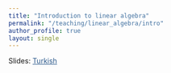 ```yaml
---
title: "Introduction to linear algebra"
permalink: "/teaching/linear_algebra/intro"
author_profile: true
layout: single
---
```


Slides: <a href="https://sirmatel.github.io/assets/files/teaching_intros/EEE126giris.pdf" style="color: #2d5a8c">Turkish</a>
